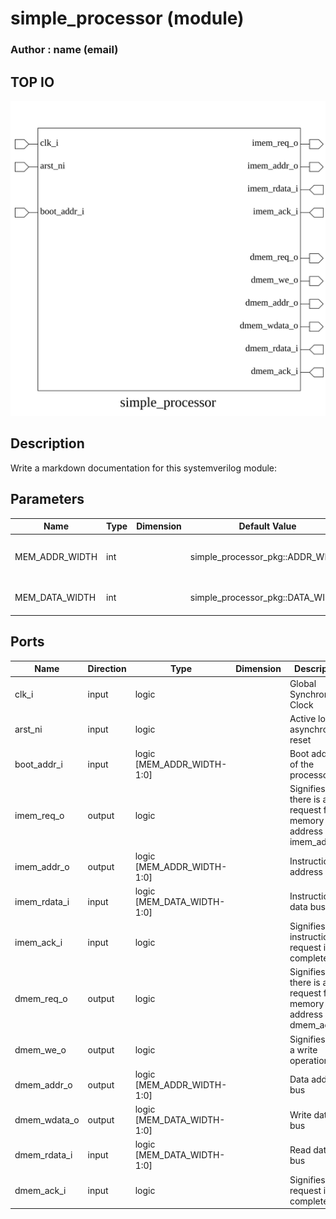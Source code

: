 # simple_processor (module)

### Author : name (email)

## TOP IO
<img src="./simple_processor_top.svg">

## Description

Write a markdown documentation for this systemverilog module:

## Parameters
|Name|Type|Dimension|Default Value|Description|
|-|-|-|-|-|
|MEM_ADDR_WIDTH|int||simple_processor_pkg::ADDR_WIDTH|With of memory address bus|
|MEM_DATA_WIDTH|int||simple_processor_pkg::DATA_WIDTH|With of memory data bus|

## Ports
|Name|Direction|Type|Dimension|Description|
|-|-|-|-|-|
|clk_i|input|logic|| Global Synchronous Clock|
|arst_ni|input|logic|| Active low asynchronous reset|
|boot_addr_i|input|logic [MEM_ADDR_WIDTH-1:0]|| Boot address of the processor|
|imem_req_o|output|logic|| Signifies there is active request for memory at address imem_addr_o|
|imem_addr_o|output|logic [MEM_ADDR_WIDTH-1:0]|| Instruction address bus|
|imem_rdata_i|input|logic [MEM_DATA_WIDTH-1:0]|| Instruction data bus|
|imem_ack_i|input|logic|| Signifies instruction request is completed|
|dmem_req_o|output|logic|| Signifies there is active request for memory at address dmem_addr_o|
|dmem_we_o|output|logic|| Signifies it is a write operation|
|dmem_addr_o|output|logic [MEM_ADDR_WIDTH-1:0]|| Data address bus|
|dmem_wdata_o|output|logic [MEM_DATA_WIDTH-1:0]|| Write data bus|
|dmem_rdata_i|input|logic [MEM_DATA_WIDTH-1:0]|| Read data bus|
|dmem_ack_i|input|logic|| Signifies data request is completed|
